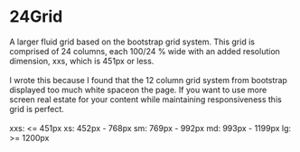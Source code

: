 # 24Grid
A larger fluid grid based on the bootstrap grid system.  This grid is comprised of 24 columns, each 100/24 % wide with an added resolution dimension, xxs, which is 451px or less.
<br/><br/>
I wrote this because I found that the 12 column grid system from bootstrap displayed too much white spaceon the page.  If you want to use more screen real estate for your content while maintaining responsiveness this grid is perfect.
<br/><br/>
xxs: <= 451px
xs: 452px - 768px
sm: 769px - 992px
md: 993px - 1199px
lg: >= 1200px
